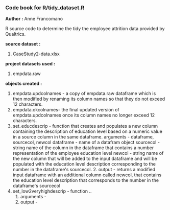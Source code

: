 ### Code book for R/tidy_dataset.R
**Author :** Anne Francomano

R source code to determine the tidy the employee attrition data provided by Qualtrics.

**source dataset :** 
1) CaseStudy2-data.xlsx

**project datasets used :**
1) empdata.raw

**objects created :**
1. empdata.updcolnames - a copy of empdata.raw dataframe which is then modified by renaming its column names so that they do not exceed 12 characters. 
2. empdata.okcolnames- the final updated version of empdata.updcolnames once its column names no longer exceed 12 characters.
3. set_educdescrip - function that creates and populates a new column containing the description of education level based on a numeric value in a source column in the same dataframe.
        arguments - dataframe, sourcecol, newcol
        dataframe - name of a datafram object
        sourcecol - string name of the column in the dataframe that contains a number representation of the employee education level
        newcol - string name of the new column that will be added to the input dataframe and will be populated with the education level description corresponding to the number in the dataframe's sourcecol.
    2. output  - returns a modified input dataframe with an additional column called newcol, that contains the education level description that corresponds to the number in the dataframe's sourcecol 
4. set_low2veryhighdescrip - function ..  
    1. arguments -
    2. output  -
